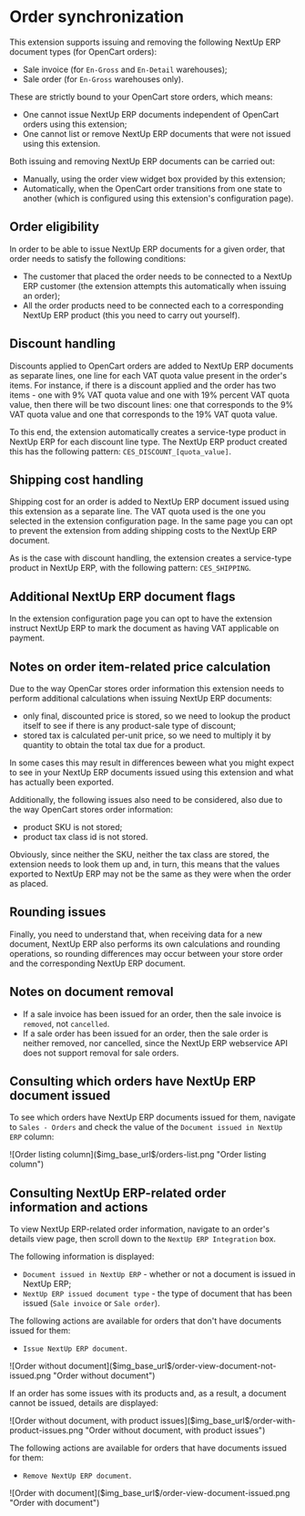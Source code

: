 # Order synchronization

This extension supports issuing and removing the following NextUp ERP document types (for OpenCart orders):
- Sale invoice (for `En-Gross` and `En-Detail` warehouses);
- Sale order (for `En-Gross` warehouses only).

These are strictly bound to your OpenCart store orders, which means:
- One cannot issue NextUp ERP documents independent of OpenCart orders using this extension;
- One cannot list or remove NextUp ERP documents that were not issued using this extension.

Both issuing and removing NextUp ERP documents can be carried out:
- Manually, using the order view widget box provided by this extension;
- Automatically, when the OpenCart order transitions from one state to another (which is configured using this extension's configuration page).

## Order eligibility

In order to be able to issue NextUp ERP documents for a given order, that order needs to satisfy the following conditions:
- The customer that placed the order needs to be connected to a NextUp ERP customer (the extension attempts this automatically when issuing an order);
- All the order products need to be connected each to a corresponding NextUp ERP product (this you need to carry out yourself).

## Discount handling

Discounts applied to OpenCart orders are added to NextUp ERP documents as separate lines, 
one line for each VAT quota value present in the order's items.
For instance, if there is a discount applied and the order has two items - one with 9% VAT quota value and one with 19% percent VAT quota value,
then there will be two discount lines: one that corresponds to the 9% VAT quota value and one that corresponds to the 19% VAT quota value.

To this end, the extension automatically creates a service-type product in NextUp ERP for each discount line type.
The NextUp ERP product created this has the following pattern: `CES_DISCOUNT_[quota_value]`.

## Shipping cost handling

Shipping cost for an order is added to NextUp ERP document issued using this extension as a separate line.
The VAT quota used is the one you selected in the extension configuration page.
In the same page you can opt to prevent the extension from adding shipping costs to the NextUp ERP document.

As is the case with discount handling, the extension creates a service-type product in NextUp ERP, 
with the following pattern: `CES_SHIPPING`.

## Additional NextUp ERP document flags

In the extension configuration page you can opt to have the extension instruct NextUp ERP to mark the document as having VAT applicable on payment.

## Notes on order item-related price calculation

Due to the way OpenCar stores order information this extension needs to perform additional calculations when issuing NextUp ERP documents:
- only final, discounted price is stored, so we need to lookup the product itself to see if there is any product-sale type of discount;
- stored tax is calculated per-unit price, so we need to multiply it by quantity to obtain the total tax due for a product.

In some cases this may result in differences beween what you might expect to see in your NextUp ERP documents 
issued using this extension and what has actually been exported.

Additionally, the following issues also need to be considered, also due to the way OpenCart stores order information:

- product SKU is not stored;
- product tax class id is not stored.

Obviously, since neither the SKU, neither the tax class are stored, the extension needs to look them up 
and, in turn, this means that the values exported to NextUp ERP may not be the same as they were when the order as placed.

## Rounding issues

Finally, you need to understand that, when receiving data for a new document, 
NextUp ERP also performs its own calculations and rounding operations,
so rounding differences may occur between your store order and the corresponding NextUp ERP document.

## Notes on document removal

- If a sale invoice has been issued for an order, then the sale invoice is `removed`, not `cancelled`.
- If a sale order has been issued for an order, then the sale order is neither removed, nor cancelled, 
since the NextUp ERP webservice API does not support removal for sale orders.

<div class="mp-page-break"></div>

## Consulting which orders have NextUp ERP document issued

To see which orders have NextUp ERP documents issued for them, navigate to `Sales - Orders` and check the value of the `Document issued in NextUp ERP` column:

<div class="mp-page-screenshot" markdown="1">
![Order listing column]($img_base_url$/orders-list.png "Order listing column")
</div>

<div class="mp-page-break"></div>

## Consulting NextUp ERP-related order information and actions

To view NextUp ERP-related order information, navigate to an order's details view page, 
then scroll down to the `NextUp ERP Integration` box.

The following information is displayed:
- `Document issued in NextUp ERP` - whether or not a document is issued in NextUp ERP;
- `NextUp ERP issued document type` - the type of document that has been issued (`Sale invoice` or `Sale order`).

The following actions are available for orders that don't have documents issued for them:
- `Issue NextUp ERP document`.

<div class="mp-page-screenshot" markdown="1">
![Order without document]($img_base_url$/order-view-document-not-issued.png "Order without document")
</div>

If an order has some issues with its products and, as a result, a document cannot be issued, details are displayed:

<div class="mp-page-screenshot" markdown="1">
![Order without document, with product issues]($img_base_url$/order-with-product-issues.png "Order without document, with product issues")
</div>

<div class="mp-page-break"></div>

The following actions are available for orders that have documents issued for them:
- `Remove NextUp ERP document`.

<div class="mp-page-screenshot" markdown="1">
![Order with document]($img_base_url$/order-view-document-issued.png "Order with document")
</div>